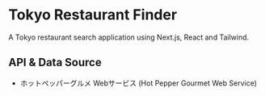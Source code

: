 # Tokyo Restaurant Finder
A Tokyo restaurant search application using Next.js, React and Tailwind.

## API & Data Source

* ホットペッパーグルメ Webサービス (Hot Pepper Gourmet Web Service)